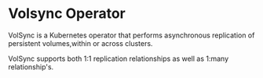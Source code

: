# Volsync Operator

VolSync is a Kubernetes operator that performs asynchronous replication of persistent volumes,within or across clusters. 

VolSync supports both 1:1 replication relationships as well as 1:many relationship's. 

